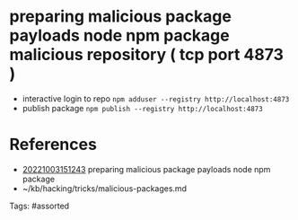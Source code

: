 # preparing malicious package payloads node npm package malicious repository ( tcp port 4873 )
- interactive login to repo `npm adduser --registry http://localhost:4873`
- publish package `npm publish --registry http://localhost:4873`

# References
- [20221003151243](/zet/20221003151243/) preparing malicious package payloads node npm package
- ~/kb/hacking/tricks/malicious-packages.md

Tags:
    #assorted

